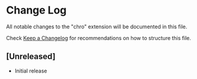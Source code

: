 # Change Log

All notable changes to the "chro" extension will be documented in this file.

Check [Keep a Changelog](http://keepachangelog.com/) for recommendations on how to structure this file.

## [Unreleased]

- Initial release